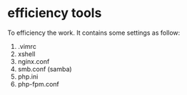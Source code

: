 # efficiency tools

To efficiency the work.
It contains some settings as follow:
1. .vimrc
2. xshell
3. nginx.conf
4. smb.conf (samba)
5. php.ini
6. php-fpm.conf
